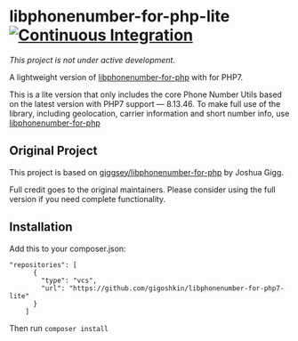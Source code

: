# libphonenumber-for-php-lite [![Continuous Integration](https://github.com/gigoshkin/libphonenumber-for-php7-lite/actions/workflows/ci.yml/badge.svg)](https://github.com/gigoshkin/libphonenumber-for-php-lite/actions/workflows/ci.yml)

*This project is not under active development.*

A lightweight version of [libphonenumber-for-php](https://github.com/giggsey/libphonenumber-for-php) with for PHP7.

This is a lite version that only includes the core Phone Number Utils based on the latest version with PHP7 support — 8.13.46. To make full use of the library, including geolocation, carrier information and short number info, use [libphonenumber-for-php](https://github.com/giggsey/libphonenumber-for-php)

## Original Project

This project is based on [giggsey/libphonenumber-for-php](https://github.com/giggsey/libphonenumber-for-php) by Joshua Gigg.

Full credit goes to the original maintainers. Please consider using the full version if you need complete functionality.

## Installation
Add this to your composer.json:
```composer
"repositories": [
      {
        "type": "vcs",
        "url": "https://github.com/gigoshkin/libphonenumber-for-php7-lite"
      }
    ]
```
Then run `composer install`

